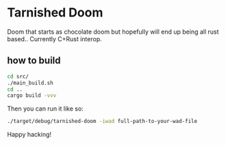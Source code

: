 # Tarnished Doom

Doom that starts as chocolate doom but hopefully will end up being all rust based.. Currently C+Rust interop.


## how to build
```sh
cd src/
./main_build.sh
cd ..
cargo build -vvv
```

Then you can run it like so:

```sh
./target/debug/tarnished-doom -iwad full-path-to-your-wad-file
```

Happy hacking!


